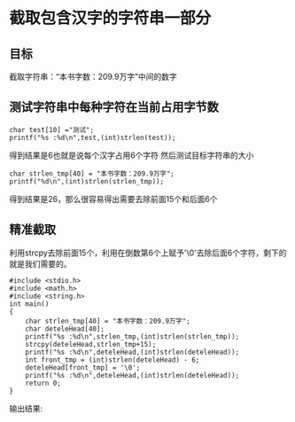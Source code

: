 # 截取包含汉字的字符串一部分
## 目标
截取字符串：“本书字数：209.9万字”中间的数字
## 测试字符串中每种字符在当前占用字节数
```
char test[10] ="测试";
printf("%s :%d\n",test,(int)strlen(test));
```
得到结果是6也就是说每个汉字占用6个字符
然后测试目标字符串的大小
```
char strlen_tmp[40] = "本书字数：209.9万字";
printf("%d\n",(int)strlen(strlen_tmp));
```
得到结果是26，那么很容易得出需要去除前面15个和后面6个
## 精准截取
利用strcpy去除前面15个，利用在倒数第6个上赋予'\0'去除后面6个字符，剩下的就是我们需要的。
```
#include <stdio.h>
#include <math.h>
#include <string.h>
int main()
{
    char strlen_tmp[40] = "本书字数：209.9万字";
    char deteleHead[40];
    printf("%s :%d\n",strlen_tmp,(int)strlen(strlen_tmp));
    strcpy(deteleHead,strlen_tmp+15);
    printf("%s :%d\n",deteleHead,(int)strlen(deteleHead));
    int front_tmp = (int)strlen(deteleHead) - 6;
    deteleHead[front_tmp] = '\0';
    printf("%s :%d\n",deteleHead,(int)strlen(deteleHead));
    return 0;
}

```
输出结果:

